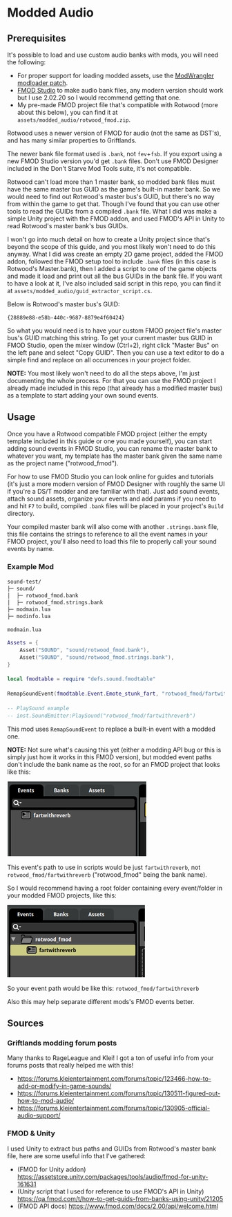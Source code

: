 # Modded Audio

## Prerequisites

It's possible to load and use custom audio banks with mods, you will need the following:

- For proper support for loading modded assets, use the [ModWrangler modloader patch](https://github.com/zgibberish/rotwood-modloader/blob/modwrangler/README.md).
- [FMOD Studio](https://www.fmod.com/download) to make audio bank files, any modern version should work but I use 2.02.20 so I would recommend getting that one.
- My pre-made FMOD project file that's compatible with Rotwood (more about this below), you can find it at `assets/modded_audio/rotwood_fmod.zip`.

Rotwood uses a newer version of FMOD for audio (not the same as DST's), and has many similar properties to Griftlands.

The newer bank file format used is `.bank`, not `fev`+`fsb`. If you export using a new FMOD Studio version you'd get `.bank` files. Don't use FMOD Designer included in the Don't Starve Mod Tools suite, it's not compatible.

Rotwood can't load more than 1 master bank, so modded bank files must have the same master bus GUID as the game's built-in master bank. So we would need to find out Rotwood's master bus's GUID, but there's no way from within the game to get that. Though I've found that you can use other tools to read the GUIDs from a compiled `.bank` file. What I did was make a simple Unity project with the FMOD addon, and used FMOD's API in Unity to read Rotwood's master bank's bus GUIDs.

I won't go into much detail on how to create a Unity project since that's beyond the scope of this guide, and you most likely won't need to do this anyway. What I did was create an empty 2D game project, added the FMOD addon, followed the FMOD setup tool to include `.bank` files (in this case is Rotwood's Master.bank), then I added a script to one of the game objects and made it load and print out all the bus GUIDs in the bank file. If you want to have a look at it, I've also included said script in this repo, you can find it at `assets/modded_audio/guid_extractor_script.cs`.

Below is Rotwood's master bus's GUID:

```
{28889e88-e58b-440c-9687-8879e4f60424}
```

So what you would need is to have your custom FMOD project file's master bus's GUID matching this string. To get your current master bus GUID in FMOD Studio, open the mixer window (Ctrl+2), right click "Master Bus" on the left pane and select "Copy GUID". Then you can use a text editor to do a simple find and replace on all occurrences in your project folder.

**NOTE:** You most likely won't need to do all the steps above, I'm just documenting the whole process. For that you can use the FMOD project I already made included in this repo (that already has a modified master bus) as a template to start adding your own sound events.

## Usage

Once you have a Rotwood compatible FMOD project (either the empty template included in this guide or one you made yourself), you can start adding sound events in FMOD Studio, you can rename the master bank to whatever you want, my template has the master bank given the same name as the project name ("rotwood_fmod").

For how to use FMOD Studio you can look online for guides and tutorials (it's just a more modern version of FMOD Designer with roughly the same UI if you're a DS/T modder and are familiar with that). Just add sound events, attach sound assets, organize your events and add params if you need to and hit `F7` to build, compiled `.bank` files will be placed in your project's `Build` directory.

Your compiled master bank will also come with another `.strings.bank` file, this file contains the strings to reference to all the event names in your FMOD project, you'll also need to load this file to properly call your sound events by name.

### Example Mod

```
sound-test/
├─ sound/
│  ├─ rotwood_fmod.bank
│  ├─ rotwood_fmod.strings.bank
├─ modmain.lua
├─ modinfo.lua
```

`modmain.lua`

```lua
Assets = {
    Asset("SOUND", "sound/rotwood_fmod.bank"),
    Asset("SOUND", "sound/rotwood_fmod.strings.bank"),
}

local fmodtable = require "defs.sound.fmodtable"

RemapSoundEvent(fmodtable.Event.Emote_stunk_fart, "rotwood_fmod/fartwithreverb")

-- PlaySound example
-- inst.SoundEmitter:PlaySound("rotwood_fmod/fartwithreverb")
```

This mod uses `RemapSoundEvent` to replace a built-in event with a modded one.

**NOTE:** Not sure what's causing this yet (either a modding API bug or this is simply just how it works in this FMOD version), but modded event paths don't include the bank name as the root, so for an FMOD project that looks like this:

![](../assets/modded_audio/img/modded_audio_1.png)

This event's path to use in scripts would be just `fartwithreverb`, not `rotwood_fmod/fartwithreverb` ("rotwood_fmod" being the bank name).

So I would recommend having a root folder containing every event/folder in your modded FMOD projects, like this:

![](../assets/modded_audio/img/modded_audio_2.png)

So your event path would be like this: `rotwood_fmod/fartwithreverb`

Also this may help separate different mods's FMOD events better.

## Sources

### Griftlands modding forum posts

Many thanks to RageLeague and Klei! I got a ton of useful info from your forums posts that really helped me with this!

- https://forums.kleientertainment.com/forums/topic/123466-how-to-add-or-modify-in-game-sounds/
- https://forums.kleientertainment.com/forums/topic/130511-figured-out-how-to-mod-audio/
- https://forums.kleientertainment.com/forums/topic/130905-official-audio-support/

### FMOD & Unity

I used Unity to extract bus paths and GUIDs from Rotwood's master bank file, here are some useful info that I've gathered:

- (FMOD for Unity addon) https://assetstore.unity.com/packages/tools/audio/fmod-for-unity-161631
- (Unity script that I used for reference to use FMOD's API in Unity) https://qa.fmod.com/t/how-to-get-guids-from-banks-using-unity/21205
- (FMOD API docs) https://www.fmod.com/docs/2.00/api/welcome.html
